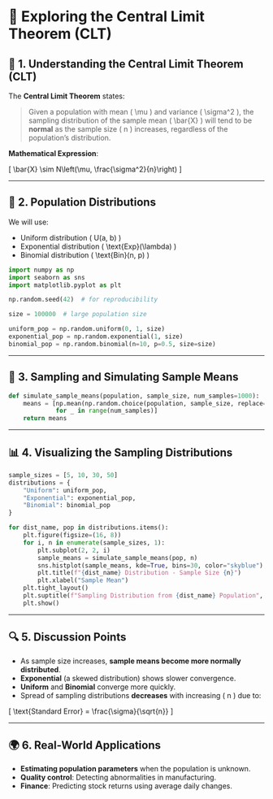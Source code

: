 
# 📘 Exploring the Central Limit Theorem (CLT)

## 🧠 1. Understanding the Central Limit Theorem (CLT)

The **Central Limit Theorem** states:

> Given a population with mean \( \mu \) and variance \( \sigma^2 \), the sampling distribution of the sample mean \( \bar{X} \) will tend to be **normal** as the sample size \( n \) increases, regardless of the population’s distribution.

**Mathematical Expression**:

\[
\bar{X} \sim N\left(\mu, \frac{\sigma^2}{n}\right)
\]

---

## 🔢 2. Population Distributions

We will use:
- Uniform distribution \( U(a, b) \)
- Exponential distribution \( \text{Exp}(\lambda) \)
- Binomial distribution \( \text{Bin}(n, p) \)

```python
import numpy as np
import seaborn as sns
import matplotlib.pyplot as plt

np.random.seed(42)  # for reproducibility

size = 100000  # large population size

uniform_pop = np.random.uniform(0, 1, size)
exponential_pop = np.random.exponential(1, size)
binomial_pop = np.random.binomial(n=10, p=0.5, size=size)
```

---

## 🔁 3. Sampling and Simulating Sample Means

```python
def simulate_sample_means(population, sample_size, num_samples=1000):
    means = [np.mean(np.random.choice(population, sample_size, replace=False))
             for _ in range(num_samples)]
    return means
```

---

## 📊 4. Visualizing the Sampling Distributions

```python
sample_sizes = [5, 10, 30, 50]
distributions = {
    "Uniform": uniform_pop,
    "Exponential": exponential_pop,
    "Binomial": binomial_pop
}

for dist_name, pop in distributions.items():
    plt.figure(figsize=(16, 8))
    for i, n in enumerate(sample_sizes, 1):
        plt.subplot(2, 2, i)
        sample_means = simulate_sample_means(pop, n)
        sns.histplot(sample_means, kde=True, bins=30, color="skyblue")
        plt.title(f"{dist_name} Distribution - Sample Size {n}")
        plt.xlabel("Sample Mean")
    plt.tight_layout()
    plt.suptitle(f"Sampling Distribution from {dist_name} Population", y=1.02)
    plt.show()
```

---

## 🔍 5. Discussion Points

- As sample size increases, **sample means become more normally distributed**.
- **Exponential** (a skewed distribution) shows slower convergence.
- **Uniform** and **Binomial** converge more quickly.
- Spread of sampling distributions **decreases** with increasing \( n \) due to:

\[
\text{Standard Error} = \frac{\sigma}{\sqrt{n}}
\]

---

## 🌍 6. Real-World Applications

- **Estimating population parameters** when the population is unknown.
- **Quality control**: Detecting abnormalities in manufacturing.
- **Finance**: Predicting stock returns using average daily changes.
